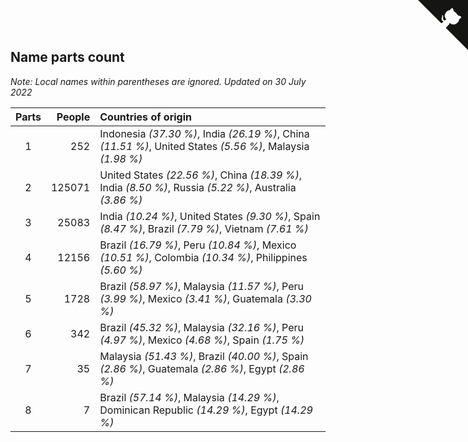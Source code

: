 ## Name parts count

*Note: Local names within parentheses are ignored.*
*Updated on 30 July 2022*

| Parts | People | Countries of origin |
| :--: | ---: | :--- |
| 1 | 252 | Indonesia *(37.30 %)*, India *(26.19 %)*, China *(11.51 %)*, United States *(5.56 %)*, Malaysia *(1.98 %)* |
| 2 | 125071 | United States *(22.56 %)*, China *(18.39 %)*, India *(8.50 %)*, Russia *(5.22 %)*, Australia *(3.86 %)* |
| 3 | 25083 | India *(10.24 %)*, United States *(9.30 %)*, Spain *(8.47 %)*, Brazil *(7.79 %)*, Vietnam *(7.61 %)* |
| 4 | 12156 | Brazil *(16.79 %)*, Peru *(10.84 %)*, Mexico *(10.51 %)*, Colombia *(10.34 %)*, Philippines *(5.60 %)* |
| 5 | 1728 | Brazil *(58.97 %)*, Malaysia *(11.57 %)*, Peru *(3.99 %)*, Mexico *(3.41 %)*, Guatemala *(3.30 %)* |
| 6 | 342 | Brazil *(45.32 %)*, Malaysia *(32.16 %)*, Peru *(4.97 %)*, Mexico *(4.68 %)*, Spain *(1.75 %)* |
| 7 | 35 | Malaysia *(51.43 %)*, Brazil *(40.00 %)*, Spain *(2.86 %)*, Guatemala *(2.86 %)*, Egypt *(2.86 %)* |
| 8 | 7 | Brazil *(57.14 %)*, Malaysia *(14.29 %)*, Dominican Republic *(14.29 %)*, Egypt *(14.29 %)* |


<a href="https://github.com/jonatanklosko/wca_statistics" class="github-corner" aria-label="View source on Github"><svg width="80" height="80" viewBox="0 0 250 250" style="fill:#151513; color:#fff; position: absolute; top: 0; border: 0; right: 0;" aria-hidden="true"><path d="M0,0 L115,115 L130,115 L142,142 L250,250 L250,0 Z"></path><path d="M128.3,109.0 C113.8,99.7 119.0,89.6 119.0,89.6 C122.0,82.7 120.5,78.6 120.5,78.6 C119.2,72.0 123.4,76.3 123.4,76.3 C127.3,80.9 125.5,87.3 125.5,87.3 C122.9,97.6 130.6,101.9 134.4,103.2" fill="currentColor" style="transform-origin: 130px 106px;" class="octo-arm"></path><path d="M115.0,115.0 C114.9,115.1 118.7,116.5 119.8,115.4 L133.7,101.6 C136.9,99.2 139.9,98.4 142.2,98.6 C133.8,88.0 127.5,74.4 143.8,58.0 C148.5,53.4 154.0,51.2 159.7,51.0 C160.3,49.4 163.2,43.6 171.4,40.1 C171.4,40.1 176.1,42.5 178.8,56.2 C183.1,58.6 187.2,61.8 190.9,65.4 C194.5,69.0 197.7,73.2 200.1,77.6 C213.8,80.2 216.3,84.9 216.3,84.9 C212.7,93.1 206.9,96.0 205.4,96.6 C205.1,102.4 203.0,107.8 198.3,112.5 C181.9,128.9 168.3,122.5 157.7,114.1 C157.9,116.9 156.7,120.9 152.7,124.9 L141.0,136.5 C139.8,137.7 141.6,141.9 141.8,141.8 Z" fill="currentColor" class="octo-body"></path></svg></a><style>.github-corner:hover .octo-arm{animation:octocat-wave 560ms ease-in-out}@keyframes octocat-wave{0%,100%{transform:rotate(0)}20%,60%{transform:rotate(-25deg)}40%,80%{transform:rotate(10deg)}}@media (max-width:500px){.github-corner:hover .octo-arm{animation:none}.github-corner .octo-arm{animation:octocat-wave 560ms ease-in-out}}</style>
